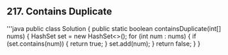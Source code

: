 ## 217. Contains Duplicate

'''java
public class Solution {
    public static boolean containsDuplicate(int[] nums) {
        HashSet<Integer> set = new HashSet<>();
        for (int num : nums) {
            if (set.contains(num)) {
                return true;
            }
            set.add(num);
        }
        return false;
    }
}
